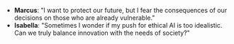 - **Marcus**: "I want to protect our future, but I fear the consequences of our decisions on those who are already vulnerable."
- **Isabella**: "Sometimes I wonder if my push for ethical AI is too idealistic. Can we truly balance innovation with the needs of society?"
